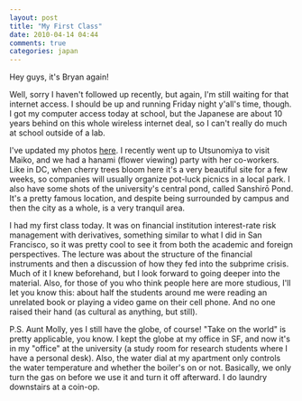 ```yaml
---
layout: post
title: "My First Class"
date: 2010-04-14 04:44
comments: true
categories: japan
---
```


Hey guys, it's Bryan again!

Well, sorry I haven't followed up recently, but again, I'm still waiting for
that internet access. I should be up and running Friday night y'all's time,
though. I got my computer access today at school, but the Japanese are about 10
years behind on this whole wireless internet deal, so I can't really do much at
school outside of a lab.

I've updated my photos [here][here]. I recently went up to Utsunomiya to visit
Maiko, and we had a hanami (flower viewing) party with her co-workers. Like in
DC, when cherry trees bloom here it's a very beautiful site for a few weeks, so
companies will usually organize pot-luck picnics in a local park. I also have
some shots of the university's central pond, called Sanshirō Pond. It's a pretty
famous location, and despite being surrounded by campus and then the city as a
whole, is a very tranquil area.

I had my first class today. It was on financial institution interest-rate
risk management with derivatives, something similar to what I did in San
Francisco, so it was pretty cool to see it from both the academic and foreign
perspectives. The lecture was about the structure of the financial instruments
and then a discussion of how they fed into the subprime crisis. Much of it I
knew beforehand, but I look forward to going deeper into the material. Also, for
those of you who think people here are more studious, I'll let you know this:
about half the students around me were reading an unrelated book or playing a
video game on their cell phone. And no one raised their hand (as cultural as
anything, but still).

P.S. Aunt Molly, yes I still have the globe, of course! "Take on the world" is
pretty applicable, you know. I kept the globe at my office in SF, and now it's
in my "office" at the university (a study room for research students where I
have a personal desk). Also, the water dial at my apartment only controls the
water temperature and whether the boiler's on or not. Basically, we only turn
the gas on before we use it and turn it off afterward. I do laundry downstairs
at a coin-op.

  [here]:http://picasaweb.google.com/Bryan.McKelvey/FirstDaysInTokyo#
